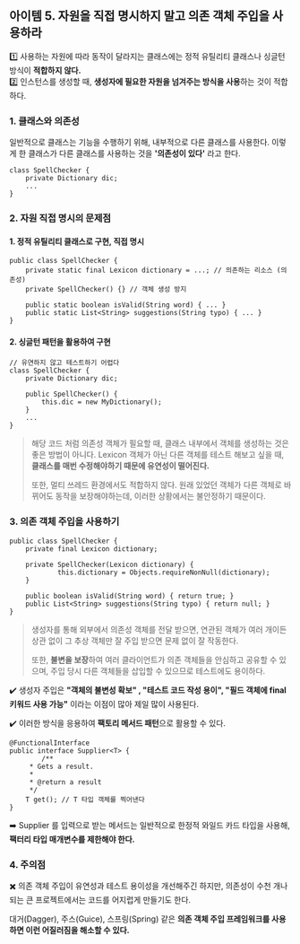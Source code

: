 ## 아이템 5. 자원을 직접 명시하지 말고 의존 객체 주입을 사용하라

1️⃣ 사용하는 자원에 따라 동작이 달라지는 클래스에는 정적 유틸리티 클래스나 싱글턴 방식이 **적합하지 않다.**    
2️⃣ 인스턴스를 생성할 때, **생성자에 필요한 자원을 넘겨주는 방식을 사용**하는 것이 적합하다.   


### 1. 클래스와 의존성
일반적으로 클래스는 기능을 수행하기 위해, 내부적으로 다른 클래스를 사용한다. 이렇게 한 클래스가 다른 클래스를 사용하는 것을 **'의존성이 있다'** 라고 한다.  

```
class SpellChecker {
    private Dictionary dic;
    ...
}
```

### 2. 자원 직접 명시의 문제점


#### 1. 정적 유틸리티 클래스로 구현, **직접 명시**
```
public class SpellChecker {
	private static final Lexicon dictionary = ...; // 의존하는 리소스 (의존성)
	private SpellChecker() {} // 객체 생성 방지 

	public static boolean isValid(String word) { ... } 
	public static List<String> suggestions(String typo) { ... } 
}

```

#### 2. 싱글턴 패턴을 활용하여 구현
```
// 유연하지 않고 테스트하기 어렵다
class SpellChecker {
    private Dictionary dic;
    
    public SpellChecker() {
        this.dic = new MyDictionary();
    }
    ...
}
```      

> 해당 코드 처럼 의존성 객체가 필요할 때, 클래스 내부에서 객체를 생성하는 것은 좋은 방법이 아니다. Lexicon 객체가 아닌 다른 객체를 테스트 해보고 싶을 때,
> **클래스를 매번 수정해야하기 때문에 유연성이 떨어진다.**
>
> 또한, 멀티 쓰레드 환경에서도 적합하지 않다.
> 원래 있었던 객체가 다른 객체로 바뀌어도 동작을 보장해야하는데, 이러한 상황에서는 불안정하기 때문이다.    


### 3. 의존 객체 주입을 사용하기
```
public class SpellChecker { 
	private final Lexicon dictionary; 

	private SpellChecker(Lexicon dictionary) { 
    		this.dictionary = Objects.requireNonNull(dictionary); 
 	} 

	public boolean isValid(String word) { return true; } 
	public List<String> suggestions(String typo) { return null; } 
}
```
> 생성자를 통해 외부에서 의존성 객체를 전달 받으면, 연관된 객체가 여러 개이든 상관 없이 그 추상 객체만 잘 주입 받으면 문제 없이 잘 작동한다.
>
> 또한, **불변을 보장**하여 여러 클라이언트가 의존 객체들을 안심하고 공유할 수 있으며, 주입 당시 다른 객체들을 삽입할 수 있으므로 테스트에도 용이하다.    
>
> 
✔️ 생성자 주입은 **"객체의 불변성 확보" , "테스트 코드 작성 용이", "필드 객체에 final 키워드 사용 가능"** 이라는 이점이 많아 제일 많이 사용된다.    


✔️ 이러한 방식을 응용하여 **팩토리 메서드 패턴**으로 활용할 수 있다.
```
@FunctionalInterface
public interface Supplier<T> {
		/**
     * Gets a result.
     *
     * @return a result
     */
    T get(); // T 타입 객체를 찍어낸다
}
```
➡️ Supplier<T> 를 입력으로 받는 메서드는 일반적으로 한정적 와일드 카드 타입을 사용해, **팩터리 타입 매개변수를 제한해야 한다.**  



### 4. 주의점
✖️ 의존 객체 주입이 유연성과 테스트 용이성을 개선해주긴 하지만, 의존성이 수천 개나 되는 큰 프로젝트에서는 코드를 어지럽게 만들기도 한다.   

대거(Dagger), 주스(Guice), 스프링(Spring) 같은 **의존 객체 주입 프레임워크를 사용하면 이런 어질러짐을 해소할 수 있다.**




